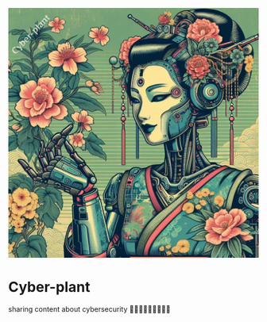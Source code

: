 ![robot woman with flowers](/images/cyber-plant_woman105.1.jpeg)

# Cyber-plant

sharing content about cybersecurity
👾👾👾👾👾👾👾👾👾
